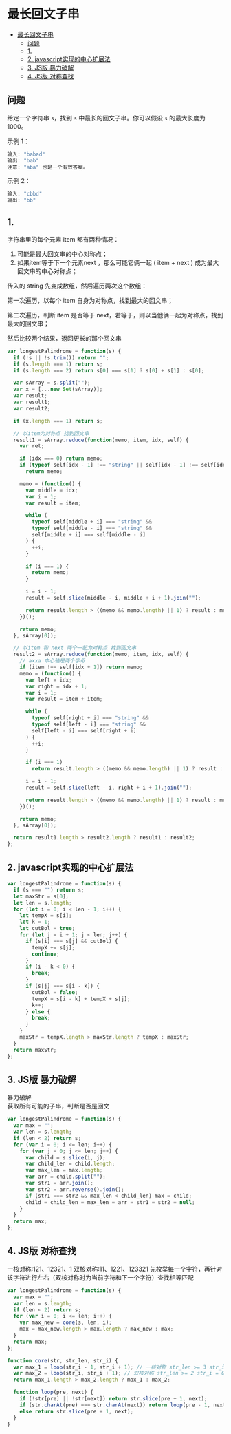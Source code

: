 最长回文子串
===
<!-- TOC -->

- [最长回文子串](#最长回文子串)
  - [问题](#问题)
  - [1.](#1)
  - [2. javascript实现的中心扩展法](#2-javascript实现的中心扩展法)
  - [3. JS版 暴力破解](#3-JS版-暴力破解)
  - [4. JS版 对称查找](#4-JS版-对称查找)

<!-- /TOC -->
## 问题
给定一个字符串 `s`，找到 `s` 中最长的回文子串。你可以假设 `s` 的最大长度为 1000。

示例 1：
```js
输入: "babad"
输出: "bab"
注意: "aba" 也是一个有效答案。
```
示例 2：
```js
输入: "cbbd"
输出: "bb"
```

## 1.
字符串里的每个元素 item 都有两种情况：
1. 可能是最大回文串的中心对称点；
2. 如果item等于下一个元素next ，那么可能它俩一起 ( item + next ) 成为最大回文串的中心对称点；

传入的 string 先变成数组，然后遍历两次这个数组：

第一次遍历，以每个 item 自身为对称点，找到最大的回文串；

第二次遍历，判断 item 是否等于 next，若等于，则以当他俩一起为对称点，找到最大的回文串；

然后比较两个结果，返回更长的那个回文串

```javascript
var longestPalindrome = function(s) {
  if (!s || !s.trim()) return "";
  if (s.length === 1) return s;
  if (s.length === 2) return s[0] === s[1] ? s[0] + s[1] : s[0];

  var sArray = s.split("");
  var x = [...new Set(sArray)];
  var result;
  var result1;
  var result2;

  if (x.length === 1) return s;

  // 以item为对称点 找到回文串
  result1 = sArray.reduce(function(memo, item, idx, self) {
    var ret;

    if (idx === 0) return memo;
    if (typeof self[idx - 1] !== "string" || self[idx - 1] !== self[idx + 1])
      return memo;

    memo = (function() {
      var middle = idx;
      var i = 1;
      var result = item;

      while (
        typeof self[middle + i] === "string" &&
        typeof self[middle - i] === "string" &&
        self[middle + i] === self[middle - i]
      ) {
        ++i;
      }

      if (i === 1) {
        return memo;
      }

      i = i - 1;
      result = self.slice(middle - i, middle + i + 1).join("");

      return result.length > ((memo && memo.length) || 1) ? result : memo;
    })();

    return memo;
  }, sArray[0]);

  // 以item 和 next 两个一起为对称点 找到回文串
  result2 = sArray.reduce(function(memo, item, idx, self) {
    // axxa 中心轴是两个字母
    if (item !== self[idx + 1]) return memo;
    memo = (function() {
      var left = idx;
      var right = idx + 1;
      var i = 1;
      var result = item + item;

      while (
        typeof self[right + i] === "string" &&
        typeof self[left - i] === "string" &&
        self[left - i] === self[right + i]
      ) {
        ++i;
      }

      if (i === 1)
        return result.length > ((memo && memo.length) || 1) ? result : memo;

      i = i - 1;
      result = self.slice(left - i, right + i + 1).join("");

      return result.length > ((memo && memo.length) || 1) ? result : memo;
    })();

    return memo;
  }, sArray[0]);

  return result1.length > result2.length ? result1 : result2;
};
```

## 2. javascript实现的中心扩展法
```js
var longestPalindrome = function(s) {
  if (s === "") return s;
  let maxStr = s[0];
  let len = s.length;
  for (let i = 0; i < len - 1; i++) {
    let tempX = s[i];
    let k = 1;
    let cutBol = true;
    for (let j = i + 1; j < len; j++) {
      if (s[i] === s[j] && cutBol) {
        tempX += s[j];
        continue;
      }
      if (i - k < 0) {
        break;
      }
      if (s[j] === s[i - k]) {
        cutBol = false;
        tempX = s[i - k] + tempX + s[j];
        k++;
      } else {
        break;
      }
    }
    maxStr = tempX.length > maxStr.length ? tempX : maxStr;
  }
  return maxStr;
};
```

## 3. JS版 暴力破解
暴力破解  
获取所有可能的子串，判断是否是回文
```js
var longestPalindrome = function(s) {
  var max = "";
  var len = s.length;
  if (len < 2) return s;
  for (var i = 0; i <= len; i++) {
    for (var j = 0; j <= len; j++) {
      var child = s.slice(i, j);
      var child_len = child.length;
      var max_len = max.length;
      var arr = child.split("");
      var str1 = arr.join();
      var str2 = arr.reverse().join();
      if (str1 === str2 && max_len < child_len) max = child;
      child = child_len = max_len = arr = str1 = str2 = null;
    }
  }
  return max;
};
```

## 4. JS版 对称查找
一核对称:121、12321、1 双核对称:11、1221、123321 先枚举每一个字符，再针对该字符进行左右（双核对称时为当前字符和下一个字符）查找相等匹配
```js
var longestPalindrome = function(s) {
  var max = "";
  var len = s.length;
  if (len < 2) return s;
  for (var i = 0; i <= len; i++) {
    var max_new = core(s, len, i);
    max = max_new.length > max.length ? max_new : max;
  }
  return max;
};

function core(str, str_len, str_i) {
  var max_1 = loop(str_i - 1, str_i + 1); // 一核对称 str_len >= 3 str_i = 1
  var max_2 = loop(str_i, str_i + 1); // 双核对称 str_len >= 2 str_i = 0
  return max_1.length > max_2.length ? max_1 : max_2;

  function loop(pre, next) {
    if (!str[pre] || !str[next]) return str.slice(pre + 1, next);
    if (str.charAt(pre) === str.charAt(next)) return loop(pre - 1, next + 1);
    else return str.slice(pre + 1, next);
  }
}
```